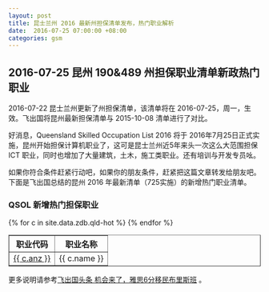 ```yaml
---
layout: post
title: 昆士兰州 2016 最新州担保清单发布，热门职业解析
date:  2016-07-25 07:00:00 +08:00
categories: gsm
---
```


## 2016-07-25 昆州 190&489 州担保职业清单新政热门职业

2016-07-22 昆士兰州更新了州担保清单，该清单将在 2016-07-25，周一，生效。飞出国将昆州最新担保清单与 2015-10-08 清单进行了对比。

好消息，Queensland Skilled Occupation List 2016 将于 2016年7月25日正式实施，昆州开始担保计算机职业了，这可是昆士兰州近5年来头一次这么大范围担保 ICT 职业，同时也增加了大量建筑，土木，施工类职业。还有培训与开发专员吆。

如果你符合条件赶紧行动吧，如果你的朋友条件，赶紧把这篇文章转发给朋友吧。下面是飞出国总结的昆州 2016 年最新清单（725实施）的新增热门职业清单。

### QSOL 新增热门担保职业

<table border = "1" cellpadding="1" cellspacing="0">
<tr>
<th>职业代码</th>
<th>职业名称</th>
</tr>
{% for c in site.data.zdb.qld-hot %}
<tr>
<td> <a href="http://anzsco.cgvisa.com/{{ c.anz }}" target="_blank">{{ c.anz }}</a> </td>
<td> {{ c.name }} </td>

</tr>
{% endfor %}
</table>

更多说明请参考<a href="http://www.flyabroadnews.com/qld-20160725/" target="blank">飞出国头条 机会来了，雅思6分移民布里斯班</a> 。
